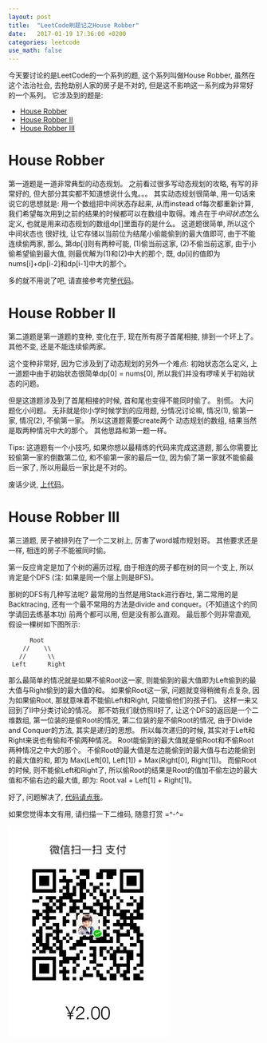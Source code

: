 ```yaml
---
layout: post
title:  "LeetCode刷题记之House Robber"
date:   2017-01-19 17:36:00 +0200
categories: leetcode
use_math: false
---
```


今天要讨论的是LeetCode的一个系列的题, 这个系列叫做House Robber, 虽然在这个法治社会, 去抢劫别人家的房子是不对的, 但是这不影响这一系列成为非常好的一个系列。 它涉及到的题是:

* [House Robber]
* [House Robber II]
* [House Robber III]

House Robber
============

第一道题是一道非常典型的动态规划。 之前看过很多写动态规划的攻略, 有写的非常好的, 但大部分其实都不知道想说什么鬼。。。 其实动态规划很简单, 用一句话来说它的思想就是: 用一个数组把中间状态存起来,
从而instead of每次都重新计算, 我们希望每次用到之前的结果的时候都可以在数组中取得。难点在于*中间状态*怎么定义, 也就是用来动态规划的数组dp\[\]里面存的是什么。 这道题很简单, 所以这个中间状态也
很好找, 让它存储以当前位为结尾小偷能偷到的最大值即可, 由于不能连续偷两家, 那么, 第dp\[i\]则有两种可能, (1)偷当前这家, (2)不偷当前这家, 由于小偷希望偷到最大值, 则最优解为(1)和(2)中大的那个, 
既, dp\[i\]的值即为nums\[i\]+dp\[i-2\]和dp\[i-1\]中大的那个。

多的就不用说了吧, 请直接参考完整[代码]。


House Robber II
===============

第二道题是第一道题的变种, 变化在于, 现在所有房子首尾相接, 排到一个环上了。 其他不变, 还是不能连续偷两家。 

这个变种非常好, 因为它涉及到了动态规划的另外一个难点: 初始状态怎么定义, 上一道题中由于初始状态很简单dp\[0\] = nums\[0\], 所以我们并没有啰嗦关于初始状态的问题。

但是这道题涉及到了首尾相接的时候, 首和尾也变得不能同时偷了。 别慌。 大问题化小问题。 无非就是你小学时候学到的应用题, 分情况讨论嘛, 情况(1), 偷第一家, 情况(2), 不偷第一家。 所以这道题需要create两个
动态规划的数组, 结果当然是取两种情况中大的那个。 其他思路和第一题一样。

Tips: 这道题有一个小技巧, 如果你想以最精炼的代码来完成这道题, 那么你需要比较偷第一家的倒数第二位, 和不偷第一家的最后一位, 因为偷了第一家就不能偷最后一家了, 所以用最后一家比是不对的。

废话少说, [上代码]。

House Robber III
================

第三道题, 房子被排列在了一个二叉树上, 厉害了word城市规划哥。 其他要求还是一样, 相连的房子不能被同时偷。
 
第一反应肯定是加了个树的遍历过程, 由于相连的房子都在树的同一个支上, 所以肯定是个DFS (注: 如果是同一个层上则是BFS)。

那树的DFS有几种写法呢? 最常用的当然是用Stack进行吞吐, 第二常用的是Backtracing, 还有一个最不常用的方法是divide and conquer。(不知道这个的同学请回去练基本功) 前两个都可以用, 但是没有那么直观。 最后那个则非常直观, 假设一棵树如下图所示:

          Root
        //    \\
       //      \\
     Left      Right
     
那么最简单的情况就是如果不偷Root这一家, 则能偷到的最大值即为Left偷到的最大值与Right偷到的最大值的和。 如果偷Root这一家, 问题就变得稍微有点复杂, 因为如果偷Root, 那就意味着不能偷Left和Right, 只能偷他们的孩子们。
这样一来又回到了II中分类讨论的情况。 那不妨我们就仿照II好了, 让这个DFS的返回是一个二维数组, 第一位装的是偷Root的情况, 第二位装的是不偷Root的情况, 由于Divide and Conquer的方法, 其实是递归的思想。 所以每次递归的时候, 
其实对于Left和Right来说也有偷和不偷两种情况。 Root能偷到的最大值就是偷Root和不偷Root两种情况之中大的那个。 不偷Root的最大值是左边能偷到的最大值与右边能偷到的最大值的和, 即为 Max(Left\[0\], Left\[1\]) + Max(Right\[0\], Right\[1\])。
而偷Root的时候, 则不能偷Left和Right了, 所以偷Root的结果是Root的值加不偷左边的最大值和不偷右边的最大值, 即为: Root.val + Left\[1\] + Right\[1\]。

好了, 问题解决了, [代码请点我]。

如果您觉得本文有用, 请扫描一下二维码, 随意打赏 =^-^=

![Image](https://github.com/sophiesongge/sophiesongge.github.io/blob/master/images/dashang.JPG?raw=true=10x10)


[House Robber]: https://leetcode.com/problems/house-robber/
[House Robber II]: https://leetcode.com/problems/house-robber-ii
[House Robber III]: https://leetcode.com/problems/house-robber-iii/
[代码]: https://github.com/sophiesongge/LeetCode/blob/master/src/HouseRobber.java
[上代码]: https://github.com/sophiesongge/LeetCode/blob/master/src/HouseRobberII.java
[代码请点我]: https://github.com/sophiesongge/LeetCode/blob/master/src/HouseRobberIII.java
